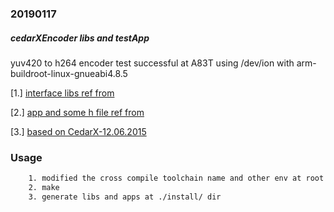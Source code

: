 
### 20190117
##### cedarXEncoder libs and testApp
yuv420 to h264 encoder test successful at A83T using /dev/ion with arm-buildroot-linux-gnueabi4.8.5  

[1.] [interface libs ref from](https://github.com/andrewz1/cedarx_encoder.git)

[2.] [app and some h file ref from](https://github.com/allwinner-zh)

[3.] [based on CedarX-12.06.2015](https://github.com/fsebentley/CedarX-12.06.2015.git)

### Usage
```bash
	1. modified the cross compile toolchain name and other env at root Makefile
	2. make
	3. generate libs and apps at ./install/ dir
```

